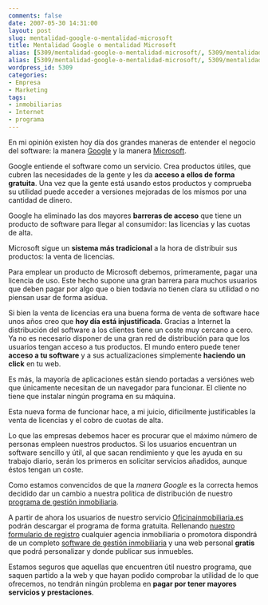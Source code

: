 ```yaml
---
comments: false
date: 2007-05-30 14:31:00
layout: post
slug: mentalidad-google-o-mentalidad-microsoft
title: Mentalidad Google o mentalidad Microsoft
alias: [5309/mentalidad-google-o-mentalidad-microsoft/, 5309/mentalidad-google-o-mentalidad-microsoft]
alias: [5309/mentalidad-google-o-mentalidad-microsoft/, 5309/mentalidad-google-o-mentalidad-microsoft]
wordpress_id: 5309
categories:
- Empresa
- Marketing
tags:
- inmobiliarias
- Internet
- programa
---
```


En mi opinión existen hoy día dos grandes maneras de entender el negocio del software: la manera [Google](http://www.google.es) y la manera [Microsoft](http://www.microsoft.es).




Google entiende el software como un servicio.  Crea productos útiles, que cubren las necesidades de la gente y les da **acceso a ellos de forma gratuita**.  Una vez que la gente está usando estos productos y comprueba su utilidad puede acceder a versiones mejoradas de los mismos por una cantidad de dinero.




Google ha eliminado las dos mayores **barreras de acceso** que tiene un producto de software para llegar al consumidor: las licencias y las cuotas de alta.




Microsoft sigue un **sistema más tradicional** a la hora de distribuir sus productos: la venta de licencias.




Para emplear un producto de Microsoft debemos, primeramente, pagar una licencia de uso.  Este hecho supone una gran barrera para muchos usuarios que deben pagar por algo que o bien todavía no tienen clara su utilidad o no piensan usar de forma asídua. 




Si bien la venta de licencias era una buena forma de venta de software hace unos años creo que **hoy día está injustificada**.  Gracias a Internet la distribución del software a los clientes tiene un coste muy cercano a cero.  Ya no es necesario disponer de una gran red de distribución para que los usuarios tengan acceso a tus productos.  El mundo entero puede tener **acceso a tu software** y a sus actualizaciones simplemente **haciendo un click** en tu web.




Es más, la mayoría de aplicaciones están siendo portadas a versiónes web que únicamente necesitan de un navegador para funcionar.  El cliente no tiene que instalar ningún programa en su máquina.




Esta nueva forma de funcionar hace, a mi juicio, dificilmente justificables la venta de licencias y el cobro de cuotas de alta.




Lo que las empresas debemos hacer es procurar que el máximo número de personas empleen nuestros productos.  Si los usuarios encuentran un software sencillo y útil, al que sacan rendimiento y que les ayuda en su trabajo diario, serán los primeros en solicitar servicios añadidos, aunque éstos tengan un coste.




Como estamos convencidos de que la _manera Google_ es la correcta hemos decidido dar un cambio a nuestra política de distribución de nuestro [programa de gestión inmobiliaria](http://www.gestioninmuebles.es). 




A partir de ahora los usuarios de nuestro servicio [Oficinainmobiliaria.es](http://www.oficinainmobiliaria.es) podrán descargar el programa de forma gratuita.  Rellenando [nuestro formulario de registro](http://www.oficinainmobiliaria.es/registrar.php) cualquier agencia inmobiliaria o promotora dispondrá de un completo [software de gestión inmobiliaria](http://www.gestioninmuebles.es) y una web personal **gratis** que podrá personalizar y donde publicar sus inmuebles.




Estamos seguros que aquellas que encuentren útil nuestro programa, que saquen partido a la web y que hayan podido comprobar la utilidad de lo que ofrecemos, no tendrán ningún problema en **pagar por tener mayores servicios y prestaciones**.
